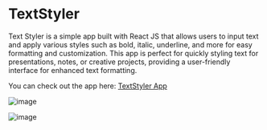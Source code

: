 # TextStyler


Text Styler is a simple app built with React JS that allows users to input text and apply various styles such as bold, italic, underline, and more for easy formatting and customization. This app is perfect for quickly styling text for presentations, notes, or creative projects, providing a user-friendly interface for enhanced text formatting.

You can check out the app here: [TextStyler App](https://siddharth-textstyler.netlify.app/)


![image](https://github.com/user-attachments/assets/268e76ec-2e06-4e46-9ef0-527ec2dd430c)

![image](https://github.com/user-attachments/assets/da1e0159-f992-4def-bd99-d649ac62434a)

